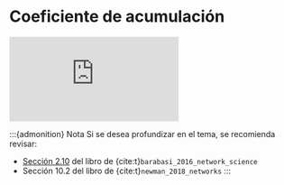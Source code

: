 # Coeficiente de acumulación

<div class="iframe-container-out">
	<div class="iframe-container-in">
		<iframe src="https://www.youtube.com/embed/zH5oMNKtVoA" title="YouTube video player" frameborder="0" allow="accelerometer; autoplay; clipboard-write; encrypted-media; gyroscope; picture-in-picture" allowfullscreen></iframe>
	</div>
</div>

:::{admonition} Nota
Si se desea profundizar en el tema, se recomienda revisar:
- [Sección 2.10](http://networksciencebook.com/chapter/2#clustering) del libro de {cite:t}`barabasi_2016_network_science`
- Sección 10.2 del libro de {cite:t}`newman_2018_networks`
:::